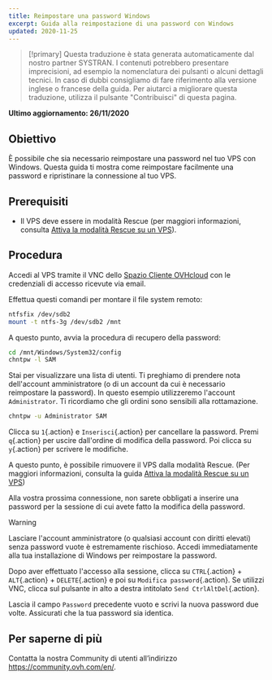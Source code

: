 ```yaml
---
title: Reimpostare una password Windows
excerpt: Guida alla reimpostazione di una password con Windows
updated: 2020-11-25
---
```


> [!primary]
> Questa traduzione è stata generata automaticamente dal nostro partner SYSTRAN. I contenuti potrebbero presentare imprecisioni, ad esempio la nomenclatura dei pulsanti o alcuni dettagli tecnici. In caso di dubbi consigliamo di fare riferimento alla versione inglese o francese della guida. Per aiutarci a migliorare questa traduzione, utilizza il pulsante "Contribuisci" di questa pagina.
>

**Ultimo aggiornamento: 26/11/2020**

## Obiettivo

È possibile che sia necessario reimpostare una password nel tuo VPS con Windows. Questa guida ti mostra come reimpostare facilmente una password e ripristinare la connessione al tuo VPS.

## Prerequisiti

- Il VPS deve essere in modalità Rescue (per maggiori informazioni, consulta [Attiva la modalità Rescue su un VPS](/pages/bare_metal_cloud/virtual_private_servers/rescue)).

## Procedura

Accedi al VPS tramite il VNC dello [Spazio Cliente OVHcloud](https://www.ovh.com/auth/?action=gotomanager&from=https://www.ovh.it/&ovhSubsidiary=it) con le credenziali di accesso ricevute via email.

Effettua questi comandi per montare il file system remoto:

```sh
ntfsfix /dev/sdb2
mount -t ntfs-3g /dev/sdb2 /mnt
```

A questo punto, avvia la procedura di recupero della password:

```sh
cd /mnt/Windows/System32/config
chntpw -l SAM
```

Stai per visualizzare una lista di utenti. Ti preghiamo di prendere nota dell'account amministratore (o di un account da cui è necessario reimpostare la password). In questo esempio utilizzeremo l'account `Administrator`. Ti ricordiamo che gli ordini sono sensibili alla rottamazione.

```sh
chntpw -u Administrator SAM
```

Clicca su `1`{.action} e `Inserisci`{.action} per cancellare la password. Premi `q`{.action} per uscire dall'ordine di modifica della password. Poi clicca su `y`{.action} per scrivere le modifiche.

A questo punto, è possibile rimuovere il VPS dalla modalità Rescue. (Per maggiori informazioni, consulta la guida [Attiva la modalità Rescue su un VPS](/pages/bare_metal_cloud/virtual_private_servers/rescue))

Alla vostra prossima connessione, non sarete obbligati a inserire una password per la sessione di cui avete fatto la modifica della password.

> [!warning]
>
> Lasciare l'account amministratore (o qualsiasi account con diritti elevati) senza password vuote è estremamente rischioso. Accedi immediatamente alla tua installazione di Windows per reimpostare la password.
> 

Dopo aver effettuato l'accesso alla sessione, clicca su `CTRL`{.action} + `ALT`{.action} + `DELETE`{.action} e poi su `Modifica password`{.action}. Se utilizzi VNC, clicca sul pulsante in alto a destra intitolato `Send CtrlAltDel`{.action}.

Lascia il campo `Password` precedente vuoto e scrivi la nuova password due volte. Assicurati che la tua password sia identica.

## Per saperne di più

Contatta la nostra Community di utenti all’indirizzo <https://community.ovh.com/en/>.
